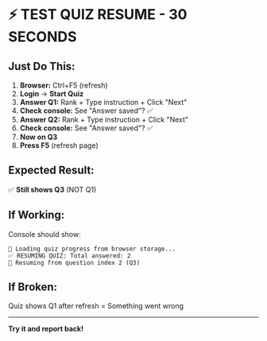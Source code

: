 # ⚡ TEST QUIZ RESUME - 30 SECONDS

## Just Do This:

1. **Browser:** Ctrl+F5 (refresh)
2. **Login** → **Start Quiz**
3. **Answer Q1:** Rank + Type instruction + Click "Next"
4. **Check console:** See "Answer saved"? ✅
5. **Answer Q2:** Rank + Type instruction + Click "Next"
6. **Check console:** See "Answer saved"? ✅
7. **Now on Q3**
8. **Press F5** (refresh page)

## Expected Result:

✅ **Still shows Q3** (NOT Q1)

## If Working:

Console should show:
```
🚀 Loading quiz progress from browser storage...
✅ RESUMING QUIZ: Total answered: 2
🎯 Resuming from question index 2 (Q3)
```

## If Broken:

Quiz shows Q1 after refresh = Something went wrong

---

**Try it and report back!**
